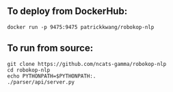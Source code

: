 ## To deploy from DockerHub:

```
docker run -p 9475:9475 patrickkwang/robokop-nlp
```

## To run from source:

```
git clone https://github.com/ncats-gamma/robokop-nlp
cd robokop-nlp
echo PYTHONPATH=$PYTHONPATH:.
./parser/api/server.py
```